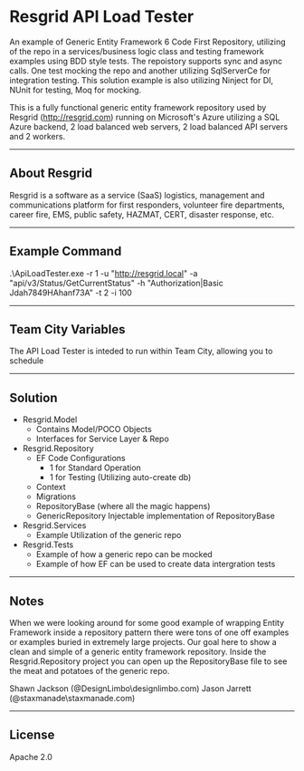 Resgrid API Load Tester===========================An example of Generic Entity Framework 6 Code First Repository, utilizing of the repo in a services/business logic class and testing framework examples using BDD style tests. The repoistory supports sync and async calls. One test mocking the repo and another utilizing SqlServerCe for integration testing. This solution example is also utilizing Ninject for DI, NUnit for testing, Moq for mocking.This is a fully functional generic entity framework repository used by Resgrid (http://resgrid.com) running on Microsoft's Azure utilizing a SQL Azure backend, 2 load balanced web servers, 2 load balanced API servers and 2 workers.*********About Resgrid-------------Resgrid is a software as a service (SaaS) logistics, management and communications platform for first responders, volunteer fire departments, career fire, EMS, public safety, HAZMAT, CERT, disaster response, etc.  *********Example Command-------------.\ApiLoadTester.exe -r 1 -u "http://resgrid.local" -a "api/v3/Status/GetCurrentStatus" -h "Authorization|Basic Jdah7849HAhanf73A" -t 2 -i 100*********Team City Variables -------------The API Load Tester is inteded to run within Team City, allowing you to schedule*********Solution-------- - Resgrid.Model   - Contains Model/POCO Objects   - Interfaces for Service Layer & Repo - Resgrid.Repository   - EF Code Configurations      - 1 for Standard Operation	  - 1 for Testing (Utilizing auto-create db)   - Context   - Migrations   - RepositoryBase (where all the magic happens)   - GenericRepository Injectable implementation of RepositoryBase - Resgrid.Services   - Example Utilization of the generic repo - Resgrid.Tests   - Example of how a generic repo can be mocked    - Example of how EF can be used to create data intergration tests *******Notes-------------When we were looking around for some good example of wrapping Entity Framework inside a repository pattern there were tons of one off examples or examples buried in extremely large projects. Our goal here to show a clean and simple of a generic entity framework repository. Inside the Resgrid.Repository project you can open up the RepositoryBase file to see the meat and potatoes of the generic repo.Shawn Jackson (@DesignLimbo\designlimbo.com)Jason Jarrett (@staxmanade\staxmanade.com)*******License-------Apache 2.0